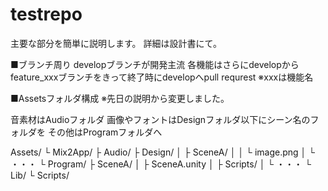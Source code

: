 # testrepo

主要な部分を簡単に説明します。
詳細は設計書にて。

■ブランチ周り
developブランチが開発主流
各機能はさらにdevelopからfeature_xxxブランチをきって終了時にdevelopへpull requrest
※xxxは機能名

■Assetsフォルダ構成
※先日の説明から変更しました。

音素材はAudioフォルダ
画像やフォントはDesignフォルダ以下にシーン名のフォルダを
その他はProgramフォルダへ

Assets/
 └ Mix2App/
      ├ Audio/
      ├ Design/
      │    ├ SceneA/
      │    │    └ image.png
      │    └ ・・・
      └ Program/
           ├ SceneA/
           │    ├ SceneA.unity
           │    ├ Scripts/
           │    └ ・・・
           └ Lib/
              └ Scripts/
